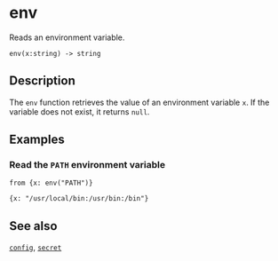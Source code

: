 # env

Reads an environment variable.

```tql
env(x:string) -> string
```

## Description

The `env` function retrieves the value of an environment variable `x`. If the
variable does not exist, it returns `null`.

## Examples

### Read the `PATH` environment variable

```tql
from {x: env("PATH")}
```

```tql
{x: "/usr/local/bin:/usr/bin:/bin"}
```

## See also

[`config`](config.md),
[`secret`](secret.md)
